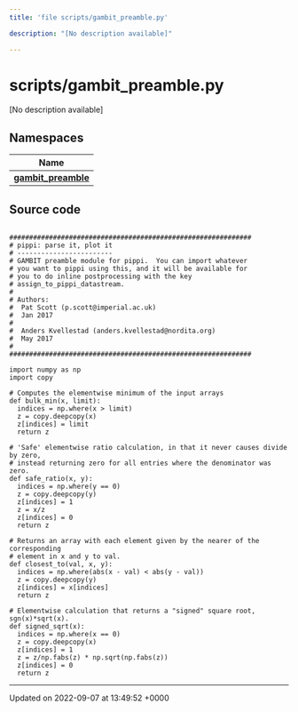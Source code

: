 ```yaml
---
title: 'file scripts/gambit_preamble.py'

description: "[No description available]"

---
```


# scripts/gambit_preamble.py



[No description available]

## Namespaces

| Name           |
| -------------- |
| **[gambit_preamble](/documentation/code/namespaces/namespacegambit__preamble/)**  |




## Source code

```

#############################################################
# pippi: parse it, plot it
# ------------------------
# GAMBIT preamble module for pippi.  You can import whatever
# you want to pippi using this, and it will be available for
# you to do inline postprocessing with the key
# assign_to_pippi_datastream.
#
# Authors:
#  Pat Scott (p.scott@imperial.ac.uk)
#  Jan 2017
#
#  Anders Kvellestad (anders.kvellestad@nordita.org)
#  May 2017
#  
#############################################################

import numpy as np
import copy

# Computes the elementwise minimum of the input arrays
def bulk_min(x, limit):
  indices = np.where(x > limit)
  z = copy.deepcopy(x)
  z[indices] = limit
  return z

# 'Safe' elementwise ratio calculation, in that it never causes divide by zero,
# instead returning zero for all entries where the denominator was zero.
def safe_ratio(x, y):
  indices = np.where(y == 0)
  z = copy.deepcopy(y)
  z[indices] = 1
  z = x/z
  z[indices] = 0
  return z

# Returns an array with each element given by the nearer of the corresponding
# element in x and y to val.
def closest_to(val, x, y):
  indices = np.where(abs(x - val) < abs(y - val))
  z = copy.deepcopy(y)
  z[indices] = x[indices]
  return z

# Elementwise calculation that returns a "signed" square root, sgn(x)*sqrt(x).
def signed_sqrt(x):
  indices = np.where(x == 0)
  z = copy.deepcopy(x)
  z[indices] = 1
  z = z/np.fabs(z) * np.sqrt(np.fabs(z))
  z[indices] = 0
  return z
```


-------------------------------

Updated on 2022-09-07 at 13:49:52 +0000
